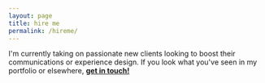 ```yaml
---
layout: page
title: hire me
permalink: /hireme/
---
```


I'm currently taking on passionate new clients looking to boost their communications or experience design. If you look what you've seen in my portfolio or elsewhere, **[get in touch!](mailto:hi@samhutchings.co)**